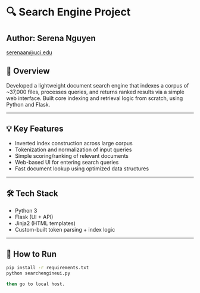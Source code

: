 # 🔍 Search Engine Project

## Author: Serena Nguyen
serenaan@uci.edu

## 📖 Overview

Developed a lightweight document search engine that indexes a corpus of ~37,000 files, processes queries, and returns ranked results via a simple web interface. Built core indexing and retrieval logic from scratch, using Python and Flask.

---

## 💡 Key Features

- Inverted index construction across large corpus
- Tokenization and normalization of input queries
- Simple scoring/ranking of relevant documents
- Web-based UI for entering search queries
- Fast document lookup using optimized data structures

---

## 🛠️ Tech Stack

- Python 3
- Flask (UI + API)
- Jinja2 (HTML templates)
- Custom-built token parsing + index logic

---

## 🧪 How to Run

```bash
pip install -r requirements.txt
python searchengineui.py

then go to local host.
